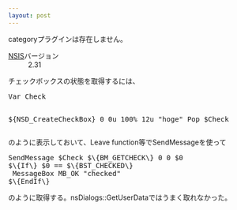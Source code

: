 ```yaml
---
layout: post
---
```

<p><span class="error">categoryプラグインは存在しません。</span></p>
<dl>
<dt><a href="http://nsis.sf.net/">NSIS</a>バージョン</dt>
<dd>2.31</dd>
</dl>
<p>チェックボックスの状態を取得するには、</p>
<pre>Var Check

$\{NSD_CreateCheckBox\} 0 0u 100% 12u &quot;hoge&quot;
Pop $Check
</pre>
<p>のように表示しておいて、Leave function等でSendMessageを使って</p>
<pre>SendMessage $Check $\{BM_GETCHECK\} 0 0 $0
$\{If\} $0 == $\{BST_CHECKED\}
 MessageBox MB_OK &quot;checked&quot;
$\{EndIf\}
</pre>
<p>のように取得する。nsDialogs::GetUserDataではうまく取れなかった。</p>
